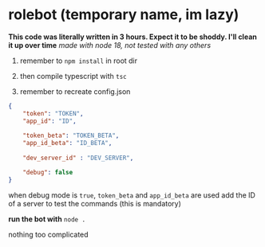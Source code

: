 # rolebot (temporary name, im lazy)

**This code was literally written in 3 hours. Expect it to be shoddy. I'll clean it up over time**
*made with node 18, not tested with any others*

1. remember to `npm install` in root dir
2. then compile typescript with `tsc`

3. remember to recreate config.json
```json
{
    "token": "TOKEN",
    "app_id": "ID",
    
    "token_beta": "TOKEN_BETA",
    "app_id_beta": "ID_BETA",
    
    "dev_server_id" : "DEV_SERVER",

    "debug": false
}
```
when debug mode is `true`, `token_beta` and `app_id_beta` are used
add the ID of a server to test the commands (this is mandatory)



**run the bot with** `node .`

nothing too complicated
